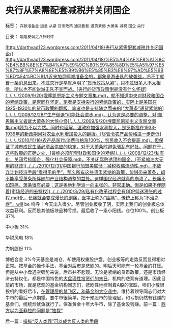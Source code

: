 # 央行从紧需配套减税并关闭国企

标签： `存款准备金` `加息` `从紧` `货币政策` `通货膨胀` `通货紧缩` `大萧条` `减税` `国企` `央行` 

目录： `唱唱反调之八卦时评`

[http://darthvad123.wordpress.com/2011/04/18/央行从紧需配套减税并关闭国企/](http://darthvad123.wordpress.com/2011/04/18/%E5%A4%AE%E8%A1%8C%E4%BB%8E%E7%B4%A7%E9%9C%80%E9%85%8D%E5%A5%97%E5%87%8F%E7%A8%8E%E5%B9%B6%E5%85%B3%E9%97%AD%E5%9B%BD%E4%BC%81/)近来加息啊减准备金的，都象是游击队的破袭战，冷不丁就冒一条消息出来。不过央行是早就声明了“货币政策从紧”，只不过很多人不太相信，所以也不能说游击队不宣而战。[央行的货币政策倒是没有什么怀疑](../../../2009/9/20/埋葬凯恩斯主义专题文章集.md)，就不知道中央对财政和国企的紧缩政策，是否同样坚定。笔者是支持央行的紧缩政策的，实际上是美国在1925-1930年的货币政策的翻版。笔者也是支持随之而来的[“大萧条”通货紧缩的](../../../2009/12/28/“生产倒退”可能社会进步.md)，认为这是必要的调整，对[凯恩斯主义者就大萧条的大惊小怪](../../../2009/9/20/埋葬凯恩斯主义专题文章集.md)颇为不以为然。同时也理解，温政府加强水利投入，是罗斯福在1933-1939年的新政期间对农业水利增加投入的翻版。[尽管令农产品价格进一步走低](../../../2010/11/16/农产品涨1%消费价格涨100%，农民收入不会提高.md)，但保证了城市成民生活必须品供应的稳定，对于大萧条时避免骚乱有好处。问题在于，这些政策的正确之处，[最终必须配套财政和国企的紧缩](../../../2008/12/23/私有化，关闭亏损国企，强化社会保障.md)，不关闭腐败透顶的国企，[不紧缩浩大无用的财政](../../../2010/12/31/中国银行加盟美联储；减税收缩流动性.md)，不放弃计划经济手段“看得见的手”，那么所有这些货币紧缩的政策，能够带来萧条，却不能享受萧条所伴随的产业结构调整的益处。这样国民经济就真的崩溃了。长痛不如短痛，萧条很有必要；这是奥地利学派一向主张的，非常正确。但是如果不伴随着[市场经济的去特权](../../../2010/3/29/私有化改革过程会有GDP低迷滞胀的过程.md)化，长痛就会变成漫长的剧痛，医字上称为“癌痛”，传统上称为“不治之症”。will be
呜呼！今天出入很少。尽管创业板收了阴，实际上我们的创业板总体收益获利。反而是其他板块品种亏损。最后收了一条小阳线。仓位100%。创业板
37%

中小板 31%

华锐风电 18%

力帆股份 11%

博威合金 3%今天基金是减仓，却使用权重股护盘。创业板等的走势反而显得相对正常。按基金的操作手法，基金对后市是悲剧的。明后天可能有一轮基金的打压。但是从中小盘遇空强势来说，后市并不悲观。无论是紧缩的货币政策，还是市场经济去特权化，都是中国特色的[大盘理性投资们的末日](../../../2011/1/17/广场协议德国马克和日元的冰火两重天.md)，机构的悲观有道理。因此目前的市场，就是悲观的基金机构同志们，悲剧性地控制着A股的涨跌，咱们小散很投机的看好后市，[在管理层的禁飞区，和基金的大空袭中](../../../2011/3/29/散户禁飞区，基金大轰炸，蓝筹反对派.md)，维持着领导同志们对大牛市的最后一点期望。要牛市很简单，把干预股市的管理层，和亏损仍然有钱赚的基金们，统统炒鱿鱼就行了。保准黄金十年大牛市，除了基金没钱赚。前一篇：[西方以为亚非拉的问题是“独裁”](../../../2011/4/17/西方以为亚非拉的问题是“独裁”.md)

后一篇：[操纵“反人类罪”可以成为反人类的手段](../../../2011/4/18/操纵“反人类罪”可以成为反人类的手段.md)